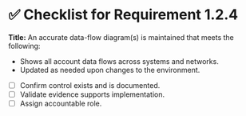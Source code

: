# ✅ Checklist for Requirement 1.2.4

**Title:** An accurate data-flow diagram(s) is maintained that meets the following:
- Shows all account data flows across systems and networks. 
- Updated as needed upon changes to the environment.

- [ ] Confirm control exists and is documented.
- [ ] Validate evidence supports implementation.
- [ ] Assign accountable role.
